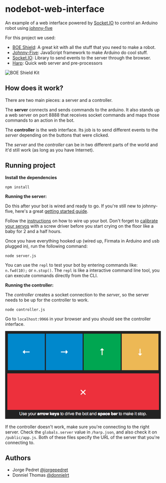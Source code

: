 nodebot-web-interface
=====================

An example of a web interface powered by [Socket.IO](http://socket.io/) to control an Arduino robot using [johnny-five](https://github.com/rwldrn/johnny-five)

For this project we used:
 - [BOE Shield](http://www.parallax.com/BOEShield): A great kit with all the stuff that you need to make a robot.
 - [Johnny-Five](https://github.com/rwldrn/johnny-five): JavaScript framework to make Arduino do cool stuff.
 - [Socket.IO](http://socket.io/): Library to send events to the server through the browser.
 - [Harp](http://harpjs.com/): Quick web server and pre-processors

![BOE Shield Kit](http://www.parallax.com/Portals/0/Images/Product%20Information/BOEShield/ShieldEquation.jpg)

## How does it work?

There are two main pieces: a server and a controller.

The __server__ connects and sends commands to the arduino. It also stands up a web server on port 8888 that receives socket commands and maps those commands to an action in the bot.

The __controller__ is the web interface. Its job is to send different events to the _server_ depending on the buttons that were clicked.

The _server_ and the _controller_ can be in two different parts of the world and it'd still work (as long as you have Internet).

## Running project

__Install the dependencies__

```
npm install
```

__Running the server:__

Do this after your bot is wired and ready to go. If you're still new to johnny-five, here's a great [getting started guide](https://github.com/rwldrn/johnny-five/wiki/Getting-Started).

Follow the [instructions](http://learn.parallax.com/ShieldRobot) on how to wire up your bot. Don't forget to [calibrate your servos](http://learn.parallax.com/node/185) with a screw driver before you start crying on the floor like a baby for 2 and a half hours.

Once you have everything hooked up (wired up, Firmata in Arduino and usb plugged in), run the following command:

```
node server.js
```

You can use the `repl` to test your bot by entering commands like: `n.fwd(10);` or `n.stop()`. The `repl` is like a interactive command line tool, you can execute commands directly from the CLI.

__Running the controller:__

The _controller_ creates a socket connection to the _server_, so the server needs to be up for the controller to work.

```
node controller.js
```

Go to `localhost:9966` in your browser and you should see the controller interface.

![Controller screenshot](/public/controller.png "Controller Screenshot")

If the controller doesn't work, make sure you're connecting to the right server. Check the `globals.server` value in `/harp.json`, and also check it on `/public/app.js`. Both of these files specify the URL of the server that you're connecting to.

## Authors

- Jorge Pedret [@jorgepedret](https://github.com/jorgepedret)
- Donniel Thomas [@donnielrt](https://github.com/donnielrt)